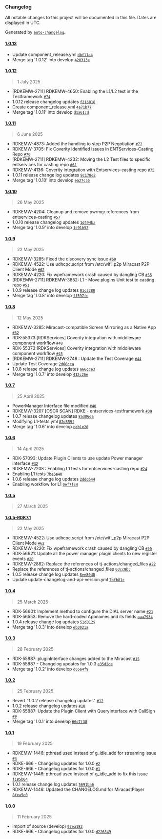 ### Changelog

All notable changes to this project will be documented in this file. Dates are displayed in UTC.

Generated by [`auto-changelog`](https://github.com/CookPete/auto-changelog).

#### [1.0.13](https://github.com/ssitar583/entservices-casting/compare/1.0.12...1.0.13)

- Update component_release.yml [`dbf11a4`](https://github.com/ssitar583/entservices-casting/commit/dbf11a41b3bcd11b0c0e4ed18edfad9b3599bcd8)
- Merge tag '1.0.12' into develop [`428313e`](https://github.com/ssitar583/entservices-casting/commit/428313e67eb2c9a411a9c19d9efa79b64186f090)

#### [1.0.12](https://github.com/ssitar583/entservices-casting/compare/1.0.11...1.0.12)

> 1 July 2025

- [RDKEMW-2711] RDKEMW-4650: Enabling the L1/L2 test in the Testframework [`#74`](https://github.com/ssitar583/entservices-casting/pull/74)
- 1.0.12 release changelog updates [`f216818`](https://github.com/ssitar583/entservices-casting/commit/f2168184f4d95f2bef7d4bb697eda690c4d05228)
- Create component_release.yml [`4a71b77`](https://github.com/ssitar583/entservices-casting/commit/4a71b776bc8a1776f4fe7f7c388130fd1619e74a)
- Merge tag '1.0.11' into develop [`d1a61cd`](https://github.com/ssitar583/entservices-casting/commit/d1a61cdf0d9c384236d115b960c9a685ca3f33c9)

#### [1.0.11](https://github.com/ssitar583/entservices-casting/compare/1.0.10...1.0.11)

> 6 June 2025

- RDKEMW-4873: Added the handling to stop P2P Negotiation [`#77`](https://github.com/ssitar583/entservices-casting/pull/77)
- RDKEMW-3705: Fix Coverity identified issues in ENTServices-Casting Repo [`#70`](https://github.com/ssitar583/entservices-casting/pull/70)
- [RDKEMW-2711] RDKEMW-4232: Moving the L2 Test files to specific entservices for casting repo [`#61`](https://github.com/ssitar583/entservices-casting/pull/61)
- RDKEMW-4136: Coverity integration with Entservices-casting repo [`#75`](https://github.com/ssitar583/entservices-casting/pull/75)
- 1.0.11 release change log updates [`9c178e2`](https://github.com/ssitar583/entservices-casting/commit/9c178e23d5ebab33ac964322f3d0dd59716996d2)
- Merge tag '1.0.10' into develop [`ea27c55`](https://github.com/ssitar583/entservices-casting/commit/ea27c558f9fa266e53fad14748b1a15fdf207b90)

#### [1.0.10](https://github.com/ssitar583/entservices-casting/compare/1.0.9...1.0.10)

> 26 May 2025

- RDKEMW-4204: Cleanup and remove pwrmgr references from entservices-casting [`#57`](https://github.com/ssitar583/entservices-casting/pull/57)
- 1.0.10 release changelog updates [`1d494ba`](https://github.com/ssitar583/entservices-casting/commit/1d494badd97524bb13684d42b09f0f7a46275f43)
- Merge tag '1.0.9' into develop [`1c91b52`](https://github.com/ssitar583/entservices-casting/commit/1c91b52787906e65890d27ea644a7f2a55149f7b)

#### [1.0.9](https://github.com/ssitar583/entservices-casting/compare/1.0.8...1.0.9)

> 22 May 2025

- RDKEMW-3285: Fixed the discovery sync issue [`#60`](https://github.com/ssitar583/entservices-casting/pull/60)
- RDKEMW-4522: Use udhcpc.script from /etc/wifi_p2p Miracast P2P Client Mode [`#62`](https://github.com/ssitar583/entservices-casting/pull/62)
- RDKEMW-4220: Fix wpeframework crash caused by dangling CB [`#55`](https://github.com/ssitar583/entservices-casting/pull/55)
- [RDKEMW-2711] RDKEMW-3852: L1 - Move plugins Unit test to casting repo [`#51`](https://github.com/ssitar583/entservices-casting/pull/51)
- 1.0.9 release change log updates [`01c3280`](https://github.com/ssitar583/entservices-casting/commit/01c3280af457cf11190762d896154c3f86be4c21)
- Merge tag '1.0.8' into develop [`ff597fc`](https://github.com/ssitar583/entservices-casting/commit/ff597fcd25f935c191f772216a10642abbaf6495)

#### [1.0.8](https://github.com/ssitar583/entservices-casting/compare/1.0.7...1.0.8)

> 12 May 2025

- RDKEMW-3285: Miracast-compatible Screen Mirroring as a Native App [`#52`](https://github.com/ssitar583/entservices-casting/pull/52)
- RDK-55373:[RDKServices] Coverity integration with middleware component workflow [`#48`](https://github.com/ssitar583/entservices-casting/pull/48)
- RDK-55373:[RDKServices] Coverity integration with middleware component workflow [`#45`](https://github.com/ssitar583/entservices-casting/pull/45)
- [RDKEMW-2711] RDKEMW-2748 : Update the Test Coverage [`#44`](https://github.com/ssitar583/entservices-casting/pull/44)
- Update Test Coverage [`2d68cca`](https://github.com/ssitar583/entservices-casting/commit/2d68cca49326a65a20345a92de21138c9181a78e)
- 1.0.8 release change log updates [`a66cce3`](https://github.com/ssitar583/entservices-casting/commit/a66cce3dbd137c29bfbd2e326fdd16023d4ad12e)
- Merge tag '1.0.7' into develop [`412c26e`](https://github.com/ssitar583/entservices-casting/commit/412c26e757877f61a55c3191b7bb21c776db0d10)

#### [1.0.7](https://github.com/ssitar583/entservices-casting/compare/1.0.6...1.0.7)

> 25 April 2025

- PowerManager Interface file modified [`#40`](https://github.com/ssitar583/entservices-casting/pull/40)
- RDKEMW-3207 [OSCR SCAN] RDKE - entservices-testframework [`#39`](https://github.com/ssitar583/entservices-casting/pull/39)
- 1.0.7 release changelog updates [`8ad06da`](https://github.com/ssitar583/entservices-casting/commit/8ad06da8637139dbab69656ee1b834d00d9fd5cd)
- Modifying L1-tests.yml [`82d859f`](https://github.com/ssitar583/entservices-casting/commit/82d859fd98909611f94c5d41fb25bf10ee46deda)
- Merge tag '1.0.6' into develop [`ceb1e28`](https://github.com/ssitar583/entservices-casting/commit/ceb1e28b7d0b67e67c94e19f137df77766acb581)

#### [1.0.6](https://github.com/ssitar583/entservices-casting/compare/1.0.5...1.0.6)

> 14 April 2025

- RDK-57093: Update Plugin Clients to use update Power manager interface [`#32`](https://github.com/ssitar583/entservices-casting/pull/32)
- RDKEMW-2208 : Enabling L1 tests for entservices-casting repo [`#24`](https://github.com/ssitar583/entservices-casting/pull/24)
- Enabling L1 tests [`7be5a40`](https://github.com/ssitar583/entservices-casting/commit/7be5a40f9e3dadc5a60c1e8503b3d94a0b1e9a6d)
- 1.0.6 release change log updates [`2ddc644`](https://github.com/ssitar583/entservices-casting/commit/2ddc64451b0b4c8c523e0962dac4a71ad1df2c12)
- Enabling workflow for L1 [`0ef7fc4`](https://github.com/ssitar583/entservices-casting/commit/0ef7fc4759739700143ddcde8fd24e9d1245c734)

#### [1.0.5](https://github.com/ssitar583/entservices-casting/compare/1.0.5-RDK7.1...1.0.5)

> 27 March 2025

#### [1.0.5-RDK7.1](https://github.com/ssitar583/entservices-casting/compare/1.0.4...1.0.5-RDK7.1)

> 22 May 2025

- RDKEMW-4522: Use udhcpc.script from /etc/wifi_p2p Miracast P2P Client Mode [`#62`](https://github.com/ssitar583/entservices-casting/pull/62)
- RDKEMW-4220: Fix wpeframework crash caused by dangling CB [`#55`](https://github.com/ssitar583/entservices-casting/pull/55)
- RDK-56621: Update all the power manager plugin clients to new register events [`#20`](https://github.com/ssitar583/entservices-casting/pull/20)
- RDKEMW-2882: Replace the references of tj-actions/changed_files  [`#22`](https://github.com/ssitar583/entservices-casting/pull/22)
- Replace the references of tj-actions/changed_files [`03cc8b3`](https://github.com/ssitar583/entservices-casting/commit/03cc8b344bd640f4a4c2ec020955a7523ba9fafc)
- 1.0.5 release change log updates [`8ee80d0`](https://github.com/ssitar583/entservices-casting/commit/8ee80d0e87619ef28fb34683cdabbe37df6809cb)
- Update update-changelog-and-api-version.yml [`7bfb81c`](https://github.com/ssitar583/entservices-casting/commit/7bfb81c831644b356c5fdb1e6d64fcdb0ebf89b5)

#### [1.0.4](https://github.com/ssitar583/entservices-casting/compare/1.0.3...1.0.4)

> 25 March 2025

- RDK-56601: Implement method to configure the DIAL server name [`#21`](https://github.com/ssitar583/entservices-casting/pull/21)
- RDK-56553: Remove the hard-coded Appnames and its fields [`aaa7934`](https://github.com/ssitar583/entservices-casting/commit/aaa793437de38da12b0b654d6d087e655f8e3fff)
- 1.0.4 release change log updates [`52d0129`](https://github.com/ssitar583/entservices-casting/commit/52d01292f55c7d9044ccc922c82d94e1f8d813f5)
- Merge tag '1.0.3' into develop [`eb3021a`](https://github.com/ssitar583/entservices-casting/commit/eb3021ab88f83d67cd2c8a6d6d98ff8bb2b77a97)

#### [1.0.3](https://github.com/ssitar583/entservices-casting/compare/1.0.2...1.0.3)

> 28 February 2025

- RDK-55887: pluginInterface changes added to the Miracast [`#15`](https://github.com/ssitar583/entservices-casting/pull/15)
- RDK-55887 - Changelog updates for 1.0.3 [`e35d2de`](https://github.com/ssitar583/entservices-casting/commit/e35d2defc244a03ab1eb0ad7654e19109467513c)
- Merge tag '1.0.2' into develop [`d65a4f9`](https://github.com/ssitar583/entservices-casting/commit/d65a4f941c0561566e7bb40153f3da85add896bb)

#### [1.0.2](https://github.com/ssitar583/entservices-casting/compare/1.0.1...1.0.2)

> 25 February 2025

- Revert "1.0.2 release changelog updates" [`#12`](https://github.com/ssitar583/entservices-casting/pull/12)
- 1.0.2 release changelog updates [`#10`](https://github.com/ssitar583/entservices-casting/pull/10)
- RDK-55887: Update the Plugin Client with QueryInterface with CallSign [`#9`](https://github.com/ssitar583/entservices-casting/pull/9)
- Merge tag '1.0.1' into develop [`66d7f38`](https://github.com/ssitar583/entservices-casting/commit/66d7f3823f76a15c8dd3117ba6e86319c8329ed3)

#### [1.0.1](https://github.com/ssitar583/entservices-casting/compare/1.0.0...1.0.1)

> 19 February 2025

- RDKEMW-1446: pthread used instead of g_idle_add for streaming issue [`#4`](https://github.com/ssitar583/entservices-casting/pull/4)
- RDKE-666 - Changelog updates for 1.0.0 [`#2`](https://github.com/ssitar583/entservices-casting/pull/2)
- RDKE-666 - Changelog updates for 1.0.0 [`#1`](https://github.com/ssitar583/entservices-casting/pull/1)
- RDKEMW-1446: pthread used instead of g_idle_add to fix this issue [`f185b64`](https://github.com/ssitar583/entservices-casting/commit/f185b6472c3903615d2b71b24a1643c19a840297)
- 1.0.1 release change log updates [`5691ba6`](https://github.com/ssitar583/entservices-casting/commit/5691ba6e79aedae077fac1488e8c57c6909ea268)
- RDKEMW-1446: Updated the CHANGELOG.md for MiracastPlayer [`8fea5c0`](https://github.com/ssitar583/entservices-casting/commit/8fea5c009bca1456b6bbc27ad8590f553567707c)

#### 1.0.0

> 11 February 2025

- Import of source (develop) [`97ea183`](https://github.com/ssitar583/entservices-casting/commit/97ea183b3eadb557a2dc4c49d222f74928feccfd)
- RDKE-666 - Changelog updates for 1.0.0 [`d226849`](https://github.com/ssitar583/entservices-casting/commit/d22684947529b9999c4dc563baab66b03c3d86f3)
